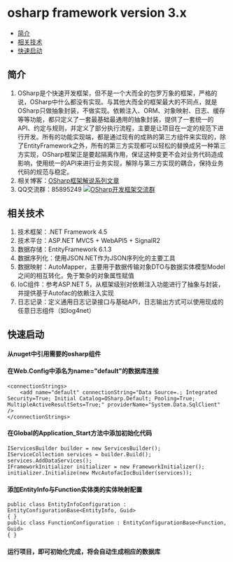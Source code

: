 ﻿# osharp framework version 3.x

 - [简介][1]
 - [相关技术][2]
 - [快速启动][3]

## <a id="title01"/>简介
1. OSharp是个快速开发框架，但不是一个大而全的包罗万象的框架，严格的说，OSharp中什么都没有实现。与其他大而全的框架最大的不同点，就是OSharp只做抽象封装，不做实现。依赖注入、ORM、对象映射、日志、缓存等等功能，都只定义了一套最基础最通用的抽象封装，提供了一套统一的API、约定与规则，并定义了部分执行流程，主要是让项目在一定的规范下进行开发。所有的功能实现端，都是通过现有的成熟的第三方组件来实现的，除了EntityFramework之外，所有的第三方实现都可以轻松的替换成另一种第三方实现，OSharp框架正是要起隔离作用，保证这种变更不会对业务代码造成影响，使用统一的API来进行业务实现，解除与第三方实现的耦合，保持业务代码的规范与稳定。
2. 相关博客：[OSharp框架解说系列文章](http://www.cnblogs.com/guomingfeng/p/osharp-overall-design.html)
3. QQ交流群：85895249 [![OSharp开发框架交流群](http://pub.idqqimg.com/wpa/images/group.png)](http://shang.qq.com/wpa/qunwpa?idkey=250897a8ee4c2d3146d798a6111274bfa7bb6306d0f07418bfc6d8c45f26e269 "OSharp开发框架交流群")

## <a id="title02"/>相关技术
1. 技术框架：.NET Framework 4.5
2. 技术平台：ASP.NET MVC5 + WebAPI5 + SignalR2
3. 数据存储：EntityFramework 6.1.3
4. 数据序列化：使用JSON.NET作为JSON序列化的主要工具
5. 数据映射：AutoMapper，主要用于数据传输对象DTO与数据实体模型Model之间的相互转化，免于繁杂的对象属性赋值
6. IoC组件：参考ASP.NET 5，从框架级别对依赖注入功能进行了抽象与封装，并提供基于Autofac的依赖注入实现
7. 日志记录：定义通用日志记录接口与基础API，日志输出方式可以使用现成的任意日志组件（如log4net）

## <a id="title03"/>快速启动
#### 从nuget中引用需要的osharp组件
#### 在Web.Config中添名为name="default"的数据库连接
    <connectionStrings>
        <add name="default" connectionString="Data Source=.; Integrated Security=True; Initial Catalog=OSharp.Default; Pooling=True; MultipleActiveResultSets=True;" providerName="System.Data.SqlClient" />
    </connectionStrings>
#### 在Global的Application_Start方法中添加初始化代码
	IServicesBuilder builder = new ServicesBuilder();
	IServiceCollection services = builder.Build();
	services.AddDataServices();
	IFrameworkInitializer initializer = new FrameworkInitializer();
	initializer.Initialize(new MvcAutofacIocBuilder(services));
#### 添加EntityInfo与Function实体类的实体映射配置
    public class EntityInfoConfiguration : EntityConfigurationBase<EntityInfo, Guid>
    { }
    public class FunctionConfiguration : EntityConfigurationBase<Function, Guid>
    { }
#### 运行项目，即可初始化完成，将会自动生成相应的数据库
    
    


  [1]: #title01
  [2]: #title02
  [3]: #title03
